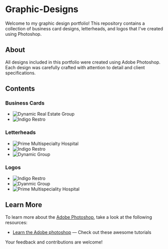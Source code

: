 # Graphic-Designs

Welcome to my graphic design portfolio! This repository contains a collection of business card designs, letterheads, and logos that I've created using Photoshop.

## About

All designs included in this portfolio were created using Adobe Photoshop. Each design was carefully crafted with attention to detail and client specifications.

## Contents

### Business Cards
- ![Dynamic Real Estate Group](https://github.com/rutvaak/Graphic-Designs/assets/131196735/3b169ea6-6cdc-4b9e-831e-902218afa7a3)
- ![Indigo Restro](https://github.com/rutvaak/Graphic-Designs/assets/131196735/7a1adfd9-61c2-4b05-9b36-542eaaceecb6)

### Letterheads
- ![Prime Multispecialty Hospital](https://github.com/rutvaak/Graphic-Designs/assets/131196735/d3541269-fe09-4a78-952e-cc23e048708b)
- ![Indigo Restro](https://github.com/rutvaak/Graphic-Designs/assets/131196735/1331052a-11c2-401e-b9f3-a2a7a1e6c112)
- ![Dynamic Group](https://github.com/rutvaak/Graphic-Designs/assets/131196735/df89fb07-1d56-40e6-a37d-3d1605eb0a10)


### Logos
- ![Indigo Restro](https://github.com/rutvaak/Graphic-Designs/assets/131196735/124a74b0-2fa2-499e-ae37-f69a986f0209)
- ![Dyanmic Group](https://github.com/rutvaak/Graphic-Designs/assets/131196735/57a73b71-c623-475d-aa9a-13e0d15b6284)
- ![Prime Multispeciality Hospital](https://github.com/rutvaak/Graphic-Designs/assets/131196735/2d8cd1b2-45c7-45dc-8ce5-cc6697aabf22)

## Learn More

To learn more about the [Adobe Photoshop](https://creativecloud.adobe.com/learn), take a look at the following resources:

- [Learn the Adobe photoshop](https://creativecloud.adobe.com/learn) — Check out these awesome tutorials

Your feedback and contributions are welcome!
